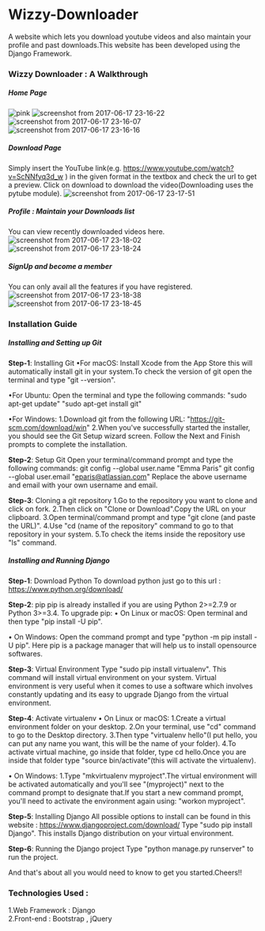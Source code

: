 # Wizzy-Downloader
A website which lets you download youtube videos and also maintain your profile and past downloads.This website has been developed using the Django Framework.
### Wizzy Downloader : A Walkthrough
##### Home Page
![pink](https://user-images.githubusercontent.com/24290847/27255161-f5a03e1c-5387-11e7-9048-0eba2e1fba5a.png)
![screenshot from 2017-06-17 23-16-22](https://user-images.githubusercontent.com/24290847/27255162-fd40d64a-5387-11e7-93c2-b952cf886d08.png)
![screenshot from 2017-06-17 23-16-07](https://user-images.githubusercontent.com/24290847/27255167-2b144674-5388-11e7-9e23-d2169d18b8d3.png)
![screenshot from 2017-06-17 23-16-16](https://user-images.githubusercontent.com/24290847/27255169-2b16b49a-5388-11e7-9773-b99944f0fa7b.png)
##### Download Page
Simply insert the YouTube link(e.g. https://www.youtube.com/watch?v=ScNNfyq3d_w ) in the given format in the textbox and check the url to get a preview. Click on download to download the video(Downloading uses the pytube module).
![screenshot from 2017-06-17 23-17-51](https://user-images.githubusercontent.com/24290847/27255189-add56c82-5388-11e7-9907-9d3db4347745.png)
##### Profile : Maintain your Downloads list
You can view recently downloaded videos here.
![screenshot from 2017-06-17 23-18-02](https://user-images.githubusercontent.com/24290847/27255197-f6a77b12-5388-11e7-942b-955b657b436b.png)
![screenshot from 2017-06-17 23-18-24](https://user-images.githubusercontent.com/24290847/27255196-f6a5b818-5388-11e7-8c3b-10d3d2c573aa.png)
##### SignUp and become a member
You can only avail all the features if you have registered.
![screenshot from 2017-06-17 23-18-38](https://user-images.githubusercontent.com/24290847/27255206-35de3d7a-5389-11e7-9a7a-2aed00eeb14d.png)
![screenshot from 2017-06-17 23-18-45](https://user-images.githubusercontent.com/24290847/27255207-35e2bc38-5389-11e7-94ef-5e2fbd7f3144.png)

### Installation Guide
##### Installing and Setting up Git
**Step-1**: Installing Git
•For macOS:
Install Xcode from the App Store this will automatically install git in your system.To check the version of git open the terminal and type "git --version".

•For Ubuntu:
Open the terminal and type the following commands:
"sudo apt-get update"
"sudo apt-get install git"

•For Windows:
1.Download git from the following URL: "https://git-scm.com/download/win"
2.When you've successfully started the installer, you should see the Git Setup wizard screen. Follow the Next and Finish prompts to complete the installation.

**Step-2**: Setup Git
Open your terminal/command prompt and type the following commands:
git config --global user.name "Emma Paris"
git config --global user.email "eparis@atlassian.com"
Replace the above username and email with your own username and email.

**Step-3**: Cloning a git repository
1.Go to the repository you want to clone and click on fork.
2.Then click on "Clone or Download".Copy the URL on your clipboard.
3.Open terminal/command prompt and type "git clone (and paste the URL)".
4.Use "cd (name of the repository" command to go to that repository in your system.
5.To check the items inside the repository use "ls" command.

##### Installing and Running Django
**Step-1**: Download Python
To download python just go to this url : https://www.python.org/download/

**Step-2**: pip
pip is already installed if you are using Python 2>=2.7.9 or Python 3>=3.4. To upgrade pip:
• On Linux or macOS:
Open terminal and then type "pip install -U pip".

• On Windows:
Open the command prompt and type "python -m pip install -U pip".
Here pip is a package manager that will help us to install opensource softwares.

**Step-3**: Virtual Environment
Type "sudo pip install virtualenv". This command will install virtual environment on your system. Virtual environment is very useful when it comes to use a software which involves constantly updating and its easy to upgrade Django from the virtual environment.

**Step-4**: Activate virtualenv
• On Linux or macOS:
1.Create a virtual environment folder on your desktop.
2.On your terminal, use "cd" command to go to the Desktop directory.
3.Then type "virtualenv hello"(I put hello, you can put any name you want, this will be the name of your folder).
4.To activate virtual machine, go inside that folder, type cd hello.Once you are inside that folder type "source bin/activate"(this will activate the virtualenv).

• On Windows:
1.Type "mkvirtualenv myproject".The virtual environment will be activated automatically and you'll see "(myproject)" next to the command prompt to designate that.If you start a new command prompt, you'll need to activate the environment again using: "workon myproject".

**Step-5**: Installing Django
All possible options to install can be found in this website : https://www.djangoproject.com/download/
Type "sudo pip install Django". This installs Django distribution on your virtual environment.

**Step-6**: Running the Django project
Type "python manage.py runserver" to run the project.

And that's about all you would need to know to get you started.Cheers!!

### Technologies Used : 
1.Web Framework : Django<br>
2.Front-end : Bootstrap , jQuery









